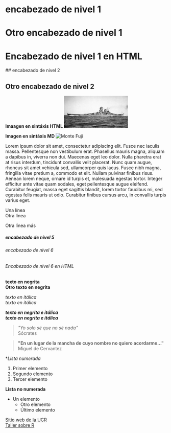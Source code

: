 # encabezado de nivel 1

Otro encabezado de nivel 1
==========================

<h1>Encabezado de nivel 1 en HTML</h1>
## encabezado de nivel 2

Otro encabezado de nivel 2
--------------------------

**Imaagen en sintáxis HTML**
<img src="Yamato.jpg" width="200" height="100">  

__Imagen en sintáxis MD__
![](https://upload.wikimedia.org/wikipedia/commons/thumb/c/c1/Kodaki_fuji_frm_shojinko_refurb.jpg/1920px-Kodaki_fuji_frm_shojinko_refurb.jpg "Monte Fuji")

Lorem ipsum dolor sit amet, consectetur adipiscing elit. Fusce nec iaculis massa. Pellentesque non vestibulum erat. Phasellus mauris magna, aliquam a dapibus in, viverra non dui. Maecenas eget leo dolor. Nulla pharetra erat at risus interdum, tincidunt convallis velit placerat. Nunc quam augue, rhoncus sit amet vehicula sed, ullamcorper quis lacus. Fusce nibh magna, fringilla vitae pretium a, commodo et elit. Nullam pulvinar finibus risus. Aenean lorem neque, ornare id turpis et, malesuada egestas tortor. Integer efficitur ante vitae quam sodales, eget pellentesque augue eleifend. Curabitur feugiat, massa eget sagittis blandit, lorem tortor faucibus mi, sed egestas felis mauris ut odio. Curabitur finibus cursus arcu, in convallis turpis varius eget.


Una línea  
Otra línea

Otra línea más

##### encabezado de nivel 5
###### encabezado de nivel 6

<h6>Encabezado de nivel 6 en HTML</h6>

**texto en negrita**  
__Otro texto en negrita__

*texto en itálica*  
_texto en itálica_

**_texto en negrita e itálica_**  
***texto en negrita e itálica***

> *"Yo solo sé que no sé nada"*  
Sócrates

> __"En un lugar de la mancha de cuyo nombre no quiero acordarme..."__  
Miguel de Cervantez

**Lista numerada*

1. Primer elemento
2. Segundo elemento
3. Tercer elemento

**Lista no numerada**

- Un elemento 
    - Otro elemento
    - Último elemento

[Sitio web de la UCR](https://www.ucr.ac.cr/)  
[Taller sobre R](https://talks.osgeo.org/foss4g-2022-workshops/talk/7CLACJ/)

